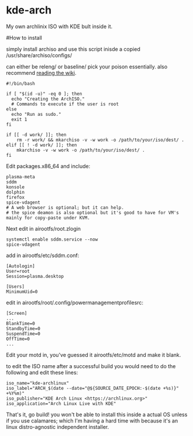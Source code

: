 # kde-arch
My own archlinix ISO with KDE bult inside it.

#How to install

simply install archiso and use this script inisde a copied /usr/share/archiso/configs/

can either be releng/ or baseline/
pick your poison essentially.
also recommend [reading the wiki](https://wiki.archlinux.org/title/archiso).

```
#!/bin/bash

if [ "$(id -u)" -eq 0 ]; then
  echo "Creating the ArchISO."
  # Commands to execute if the user is root
else
  echo "Run as sudo."
  exit 1
fi

if [[ -d work/ ]]; then
	rm -r work/ && mkarchiso -v -w work -o /path/to/your/iso/dest/ .
elif [[ ! -d work/ ]]; then
	mkarchiso -v -w work -o /path/to/your/iso/dest/ .
fi
```

Edit packages.x86_64 and include:
```
plasma-meta
sddm
konsole
dolphin
firefox
spice-vdagent
# A web browser is optional; but it can help.
# the spice deamon is also optional but it's good to have for VM's mainly for copy-paste under KVM.
```
Next edit in airootfs/root.zlogin
```
systemctl enable sddm.service --now
spice-vdagent
```
add in airootfs/etc/sddm.conf:
```
[Autologin]
User=root
Session=plasma.desktop

[Users]
MinimumUid=0
```
edit in airootfs/root/.config/powermanagementprofilesrc:
```
[Screen]
...
BlankTime=0
StandbyTime=0
SuspendTime=0
OffTime=0
...
```
Edit your motd in, you've guessed it airootfs/etc/motd and make it blank.

to edit the ISO name after a successful build you would need to do the following and edit these lines:
```
iso_name="kde-archlinux"
iso_label="ARCH_$(date --date="@${SOURCE_DATE_EPOCH:-$(date +%s)}" +%Y%m)"
iso_publisher="KDE Arch Linux <https://archlinux.org>"
iso_application="Arch Linux Live with KDE"
```
That's it, go build! you won't be able to install this inside a actual OS unless if you use calamares; which I'm having a hard time with because it's an linux distro-agnostic independent installer.
